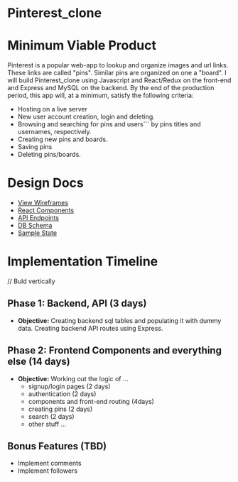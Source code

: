 # Pinterest_clone

# Minimum Viable Product

Pinterest is a popular web-app to lookup and organize images and url links. These links are called "pins". Similar pins are organized on one a "board". I will build Pinterest_clone using Javascript and React/Redux on the front-end and Express and MySQL on the backend.
By the end of the production period, this app will, at a minimum, satisfy the following criteria:

- Hosting on a live server
- New user account creation, login and deleting.
- Browsing and searching for pins and users``` by pins titles and usernames, respectively.
- Creating new pins and boards.
- Saving pins
- Deleting pins/boards.

# Design Docs

- [View Wireframes](./wireframes)
- [React Components](./component-hierarchy.md)
- [API Endpoints](./api-endpoints.md)
- [DB Schema](./db-schema.md)
- [Sample State](./sample-state.md)

# Implementation Timeline

// Buld vertically

## Phase 1: Backend, API (3 days)

- **Objective:** Creating backend sql tables and populating it with dummy data. Creating backend API routes using Express.

## Phase 2: Frontend Components and everything else (14 days)

- **Objective:** Working out the logic of ...
  - signup/login pages (2 days)
  - authentication (2 days)
  - components and front-end routing (4days)
  - creating pins (2 days)
  - search (2 days)
  - other stuff ...

## Bonus Features (TBD)

- Implement comments
- Implement followers

